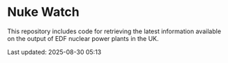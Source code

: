 # Nuke Watch

This repository includes code for retrieving the latest information available on the output of EDF nuclear power plants in the UK.

Last updated: 2025-08-30 05:13